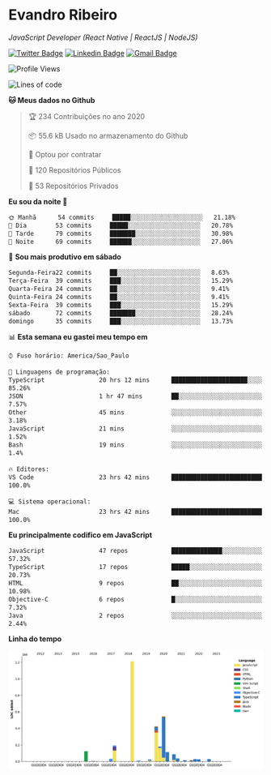 # Evandro **Ribeiro**

*JavaScript Developer (React Native | ReactJS | NodeJS)*

[![Twitter Badge](https://img.shields.io/badge/-@ribeiroevandro-201B2D?style=flat-square&labelColor=201B2D&logo=twitter&logoColor=white&link=https://twitter.com/ribeiroevandro)](https://twitter.com/ribeiroevandro) 
[![Linkedin Badge](https://img.shields.io/badge/-Evandro%20Ribeiro-201B2D?style=flat-square&logo=Linkedin&logoColor=white&link=https://www.linkedin.com/in/ribeiroevandro)](https://www.linkedin.com/in/ribeiroevandro) 
[![Gmail Badge](https://img.shields.io/badge/-oi@ribeiroevandro.com.br-201B2D?style=flat-square&logo=Gmail&logoColor=white&link=mailto:oi@ribeiroevandro.com.br)](mailto:oi@ribeiroevandro.com.br)


<!--START_SECTION:waka-->
![Profile Views](http://img.shields.io/badge/Visualizac%C3%B5es%20do%20perfil-62-blue)

![Lines of code](https://img.shields.io/badge/Do%20Hello%20World%20o%20que%20escrevi-11.7%20million%20linhas%20de%20c%C3%B3digo-blue)

**🐱 Meus dados no Github** 

> 🏆 234 Contribuições no ano 2020
 > 
> 📦 55.6 kB Usado no armazenamento do Github 
 > 
> 💼 Optou por contratar
 > 
> 📜 120 Repositórios Públicos
 > 
> 🔑 53 Repositórios Privados 

**Eu sou da noite 🦉** 

```text
🌞 Manhã      54 commits     █████░░░░░░░░░░░░░░░░░░░░   21.18% 
🌆 Dia        53 commits     █████░░░░░░░░░░░░░░░░░░░░   20.78% 
🌃 Tarde      79 commits     ███████░░░░░░░░░░░░░░░░░░   30.98% 
🌙 Noite      69 commits     ██████░░░░░░░░░░░░░░░░░░░   27.06%

```
📅 **Sou mais produtivo em sábado** 

```text
Segunda-Feira22 commits     ██░░░░░░░░░░░░░░░░░░░░░░░   8.63% 
Terça-Feira  39 commits     ███░░░░░░░░░░░░░░░░░░░░░░   15.29% 
Quarta-Feira 24 commits     ██░░░░░░░░░░░░░░░░░░░░░░░   9.41% 
Quinta-Feira 24 commits     ██░░░░░░░░░░░░░░░░░░░░░░░   9.41% 
Sexta-Feira  39 commits     ███░░░░░░░░░░░░░░░░░░░░░░   15.29% 
sábado       72 commits     ███████░░░░░░░░░░░░░░░░░░   28.24% 
domingo      35 commits     ███░░░░░░░░░░░░░░░░░░░░░░   13.73%

```


📊 **Esta semana eu gastei meu tempo em** 

```text
⌚︎ Fuso horário: America/Sao_Paulo

💬 Linguagens de programação: 
TypeScript               20 hrs 12 mins      █████████████████████░░░░   85.26% 
JSON                     1 hr 47 mins        ██░░░░░░░░░░░░░░░░░░░░░░░   7.57% 
Other                    45 mins             ░░░░░░░░░░░░░░░░░░░░░░░░░   3.18% 
JavaScript               21 mins             ░░░░░░░░░░░░░░░░░░░░░░░░░   1.52% 
Bash                     19 mins             ░░░░░░░░░░░░░░░░░░░░░░░░░   1.4%

🔥 Editores: 
VS Code                  23 hrs 42 mins      █████████████████████████   100.0%

💻 Sistema operacional: 
Mac                      23 hrs 42 mins      █████████████████████████   100.0%

```

**Eu principalmente codifico em JavaScript** 

```text
JavaScript               47 repos            ██████████████░░░░░░░░░░░   57.32% 
TypeScript               17 repos            █████░░░░░░░░░░░░░░░░░░░░   20.73% 
HTML                     9 repos             ██░░░░░░░░░░░░░░░░░░░░░░░   10.98% 
Objective-C              6 repos             █░░░░░░░░░░░░░░░░░░░░░░░░   7.32% 
Java                     2 repos             ░░░░░░░░░░░░░░░░░░░░░░░░░   2.44%

```


**Linha do tempo**

![Chart not found](https://github.com/ribeiroevandro/ribeiroevandro/blob/master/charts/bar_graph.png) 


<!--END_SECTION:waka-->
